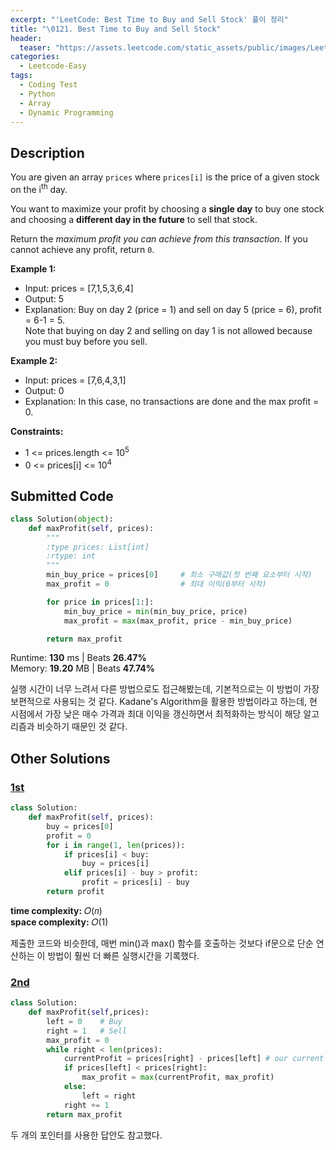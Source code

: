 ```yaml
---
excerpt: "'LeetCode: Best Time to Buy and Sell Stock' 풀이 정리"
title: "\0121. Best Time to Buy and Sell Stock"
header:
  teaser: "https://assets.leetcode.com/static_assets/public/images/LeetCode_Sharing.png"
categories:
  - Leetcode-Easy
tags:
  - Coding Test
  - Python
  - Array
  - Dynamic Programming
---
```


## <i class="fa-solid fa-file-lines"></i> Description

You are given an array `prices` where `prices[i]` is the price of a given stock on the i<sup>th</sup> day.

You want to maximize your profit by choosing a **single day** to buy one stock and choosing a **different day in the future** to sell that stock.

Return the *maximum profit you can achieve from this transaction*. If you cannot achieve any profit, return `0`.


**Example 1:**

- Input: prices = [7,1,5,3,6,4]
- Output: 5
- Explanation: Buy on day 2 (price = 1) and sell on day 5 (price = 6), profit = 6-1 = 5.   
Note that buying on day 2 and selling on day 1 is not allowed because you must buy before you sell.

**Example 2:**

- Input: prices = [7,6,4,3,1]
- Output: 0
- Explanation: In this case, no transactions are done and the max profit = 0.

**Constraints:**

- 1 <= prices.length <= 10<sup>5</sup>
- 0 <= prices[i] <= 10<sup>4</sup>

## <i class="fa-solid fa-cloud-arrow-up"></i> Submitted Code

```python
class Solution(object):
    def maxProfit(self, prices):
        """
        :type prices: List[int]
        :rtype: int
        """
        min_buy_price = prices[0]     # 최소 구매값(첫 번째 요소부터 시작)
        max_profit = 0                # 최대 이익(0부터 시작)

        for price in prices[1:]:
            min_buy_price = min(min_buy_price, price)
            max_profit = max(max_profit, price - min_buy_price)

        return max_profit
```
<i class="fa-solid fa-clock"></i> Runtime: **130** ms \| Beats **26.47%**    
<i class="fa-solid fa-memory"></i> Memory: **19.20** MB \| Beats **47.74%**

실행 시간이 너무 느려서 다른 방법으로도 접근해봤는데, 기본적으로는 이 방법이 가장 보편적으로 사용되는 것 같다. Kadane's Algorithm을 활용한 방법이라고 하는데, 현 시점에서 가장 낮은 매수 가격과 최대 이익을 갱신하면서 최적화하는 방식이 해당 알고리즘과 비슷하기 때문인 것 같다.

## <i class="fa-solid fa-flask"></i> Other Solutions

### <a href="https://leetcode.com/problems/best-time-to-buy-and-sell-stock/solutions/4868897/most-optimized-kadane-s-algorithm-java-c-python-rust-javascript/" target="_blank">1st</a>

```python
class Solution:
    def maxProfit(self, prices):
        buy = prices[0]
        profit = 0
        for i in range(1, len(prices)):
            if prices[i] < buy:
                buy = prices[i]
            elif prices[i] - buy > profit:
                profit = prices[i] - buy
        return profit
```
<i class="fa-solid fa-clock"></i> **time complexity:** 𝑂(𝑛)    
<i class="fa-solid fa-memory"></i> **space complexity:** 𝑂(1)           

제출한 코드와 비슷한데, 매번 min()과 max() 함수를 호출하는 것보다 if문으로 단순 연산하는 이 방법이 훨씬 더 빠른 실행시간을 기록했다.

### <a href="" target="_blank">2nd</a>

```python
class Solution:
    def maxProfit(self,prices):
        left = 0    # Buy
        right = 1   # Sell
        max_profit = 0
        while right < len(prices):
            currentProfit = prices[right] - prices[left] # our current Profit
            if prices[left] < prices[right]:
                max_profit = max(currentProfit, max_profit)
            else:
                left = right
            right += 1
        return max_profit
```
두 개의 포인터를 사용한 답안도 참고했다.
